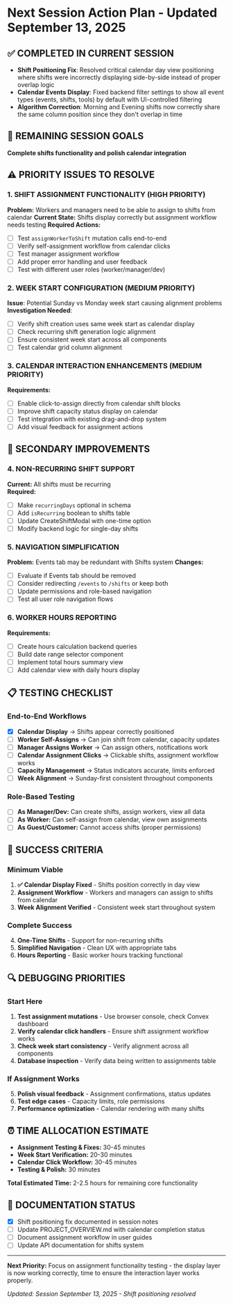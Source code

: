 # Next Session Action Plan - Updated September 13, 2025

## ✅ COMPLETED IN CURRENT SESSION
- **Shift Positioning Fix**: Resolved critical calendar day view positioning where shifts were incorrectly displaying side-by-side instead of proper overlap logic
- **Calendar Events Display**: Fixed backend filter settings to show all event types (events, shifts, tools) by default with UI-controlled filtering
- **Algorithm Correction**: Morning and Evening shifts now correctly share the same column position since they don't overlap in time

## 🎯 REMAINING SESSION GOALS
**Complete shifts functionality and polish calendar integration**

## ⚠️ PRIORITY ISSUES TO RESOLVE

### 1. **SHIFT ASSIGNMENT FUNCTIONALITY** (HIGH PRIORITY)
**Problem:** Workers and managers need to be able to assign to shifts from calendar
**Current State:** Shifts display correctly but assignment workflow needs testing
**Required Actions:**
- [ ] Test `assignWorkerToShift` mutation calls end-to-end
- [ ] Verify self-assignment workflow from calendar clicks
- [ ] Test manager assignment workflow  
- [ ] Add proper error handling and user feedback
- [ ] Test with different user roles (worker/manager/dev)

### 2. **WEEK START CONFIGURATION** (MEDIUM PRIORITY)
**Issue**: Potential Sunday vs Monday week start causing alignment problems
**Investigation Needed**:
- [ ] Verify shift creation uses same week start as calendar display
- [ ] Check recurring shift generation logic alignment
- [ ] Ensure consistent week start across all components
- [ ] Test calendar grid column alignment

### 3. **CALENDAR INTERACTION ENHANCEMENTS** (MEDIUM PRIORITY)
**Requirements:**
- [ ] Enable click-to-assign directly from calendar shift blocks
- [ ] Improve shift capacity status display on calendar
- [ ] Test integration with existing drag-and-drop system
- [ ] Add visual feedback for assignment actions

## 🔧 SECONDARY IMPROVEMENTS

### 4. **NON-RECURRING SHIFT SUPPORT**
**Current:** All shifts must be recurring  
**Required:**
- [ ] Make `recurringDays` optional in schema
- [ ] Add `isRecurring` boolean to shifts table
- [ ] Update CreateShiftModal with one-time option
- [ ] Modify backend logic for single-day shifts

### 5. **NAVIGATION SIMPLIFICATION**
**Problem:** Events tab may be redundant with Shifts system
**Changes:**
- [ ] Evaluate if Events tab should be removed
- [ ] Consider redirecting `/events` to `/shifts` or keep both
- [ ] Update permissions and role-based navigation
- [ ] Test all user role navigation flows

### 6. **WORKER HOURS REPORTING**
**Requirements:**
- [ ] Create hours calculation backend queries
- [ ] Build date range selector component
- [ ] Implement total hours summary view
- [ ] Add calendar view with daily hours display

## 📋 TESTING CHECKLIST

### End-to-End Workflows
- [x] **Calendar Display** → Shifts appear correctly positioned
- [ ] **Worker Self-Assigns** → Can join shift from calendar, capacity updates
- [ ] **Manager Assigns Worker** → Can assign others, notifications work
- [ ] **Calendar Assignment Clicks** → Clickable shifts, assignment workflow works
- [ ] **Capacity Management** → Status indicators accurate, limits enforced
- [ ] **Week Alignment** → Sunday-first consistent throughout components

### Role-Based Testing
- [ ] **As Manager/Dev:** Can create shifts, assign workers, view all data
- [ ] **As Worker:** Can self-assign from calendar, view own assignments
- [ ] **As Guest/Customer:** Cannot access shifts (proper permissions)

## 🚀 SUCCESS CRITERIA

### Minimum Viable
1. **✅ Calendar Display Fixed** - Shifts position correctly in day view
2. **Assignment Workflow** - Workers and managers can assign to shifts from calendar
3. **Week Alignment Verified** - Consistent week start throughout system

### Complete Success  
4. **One-Time Shifts** - Support for non-recurring shifts
5. **Simplified Navigation** - Clean UX with appropriate tabs
6. **Hours Reporting** - Basic worker hours tracking functional

## 🔍 DEBUGGING PRIORITIES

### Start Here
1. **Test assignment mutations** - Use browser console, check Convex dashboard
2. **Verify calendar click handlers** - Ensure shift assignment workflow works
3. **Check week start consistency** - Verify alignment across all components
4. **Database inspection** - Verify data being written to assignments table

### If Assignment Works
5. **Polish visual feedback** - Assignment confirmations, status updates
6. **Test edge cases** - Capacity limits, role permissions
7. **Performance optimization** - Calendar rendering with many shifts

## ⏰ TIME ALLOCATION ESTIMATE

- **Assignment Testing & Fixes:** 30-45 minutes
- **Week Start Verification:** 20-30 minutes  
- **Calendar Click Workflow:** 30-45 minutes
- **Testing & Polish:** 30 minutes

**Total Estimated Time:** 2-2.5 hours for remaining core functionality

## 📝 DOCUMENTATION STATUS

- [x] Shift positioning fix documented in session notes
- [ ] Update PROJECT_OVERVIEW.md with calendar completion status
- [ ] Document assignment workflow in user guides
- [ ] Update API documentation for shifts system

---

**Next Priority:** Focus on assignment functionality testing - the display layer is now working correctly, time to ensure the interaction layer works properly.

*Updated: Session September 13, 2025 - Shift positioning resolved*